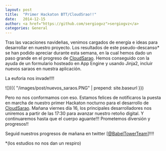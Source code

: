```yaml
---
layout: post
title:  "Primer Hackaton BTT/CloudSrao!!"
date:   2014-12-15
author: <a href="https://github.com/sergiogvz">sergiogvz</a>
categories: General
---
```

Tras las vacaciones navideñas, venimos cargados de energía e ideas para desarrollar en nuestro proyecto.
Los resultados de este pseudo-descanso* se han podido apreciar durante esta semana, en la cual hemos dado un paso grande en el progreso de [CloudSarao](https://github.com/babeltowerteam/cloudsarao).
Hemos conseguido con la ayuda de un formulario hosteado en App Engine y usando Jinja2, incluir nuevos saraos en nuestra aplicación.

La euforia nos invade!!!!

![]({{ "/images/post/nuevos_saraos.PNG" | prepend: site.baseurl }})


Pero no nos conformamos con eso. Estamos felices de notificaros la puesta en marcha de nuestro primer Hackaton nocturno para el desarrollo de [CloudSarao](https://github.com/babeltowerteam/cloudsarao).
Mañana viernes día 16, los principales desarrolladores nos uniremos a partir de las 17:30 para avanzar nuestro retoño digital.
Y continuaremos hasta que el cuerpo aguante!!! Prometemos diversión y progresos!!

Seguid nuestros progresos de mañana en twitter [[@BabelTowerTeam](https://twitter.com/BabelTowerTeam)]!!!!



\*(los estudios no nos dan un respiro)
